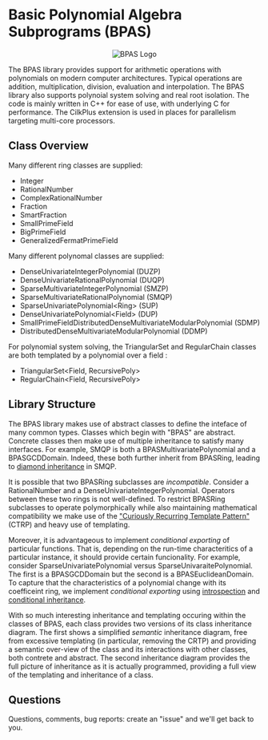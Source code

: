 Basic Polynomial Algebra Subprograms (BPAS)
===========================================

<p align="center"> 
<img src="http://www.bpaslib.org/bpas.png" alt="BPAS Logo">
</p>

The BPAS library provides support for arithmetic operations with polynomials
on modern computer architectures. Typical operations are
addition, multiplication, division, evaluation and interpolation.
The BPAS library also supports polynoial system solving
and real root isolation. The code is mainly written in C++
for ease of use, with underlying C for performance. The CilkPlus
extension is used in places for parallelism targeting multi-core processors.

Class Overview
--------------

Many different ring classes are supplied:
 - Integer
 - RationalNumber
 - ComplexRationalNumber
 - Fraction
 - SmartFraction
 - SmallPrimeField
 - BigPrimeField
 - GeneralizedFermatPrimeField

Many different polynomal classes are supplied:
 - DenseUnivariateIntegerPolynomial (DUZP)
 - DenseUnivariateRationalPolynomial (DUQP)
 - SparseMultivariateIntegerPolynomial (SMZP)
 - SparseMultivariateRationalPolynomial (SMQP)
 - SparseUnivariatePolynomial&lt;Ring&gt; (SUP)
 - DenseUnivariatePolynomial&lt;Field&gt; (DUP)
 - SmallPrimeFieldDistributedDenseMultivariateModularPolynomial (SDMP)
 - DistributedDenseMultivariateModularPolynomial (DDMP) 

For polynomial system solving, the TriangularSet and RegularChain classes are both templated
by a polynomial over a field :
 - TriangularSet&lt;Field, RecursivePoly&gt;
 - RegularChain&lt;Field, RecursivePoly&gt;



Library Structure
-----------------

The BPAS library makes use of abstract classes to define the inteface of many
common types. Classes which begin with "BPAS" are abstract. Concrete classes
then make use of multiple inheritance to satisfy many interfaces. 
For example, SMQP is both a BPASMultivariatePolynomial and a BPASGCDDomain. 
Indeed, these both further inherit from BPASRing, leading to [diamond inheritance](https://en.wikipedia.org/wiki/Multiple_inheritance#The_diamond_problem)
in SMQP.

It is possible that two BPASRing subclasses are *incompatible*. Consider
a RationalNumber and a DenseUnivariateIntegerPolynomial. Operators between these two rings 
is not well-defined. To restrict BPASRing subclasses to operate
polymorphically while also maintaining mathematical compatibility we make use 
of the ["Curiously Recurring Template Pattern"](https://en.wikipedia.org/wiki/Curiously_recurring_template_pattern) (CTRP) and heavy use of templating. 

Moreover, it is advantageous to implement *conditional exporting* of particular functions.
That is, depending on the run-time characteritics of a particular instance, it should
provide certain funcionality. For example, consider SparseUnivariatePolynomial<Integer>
versus SparseUnivaraitePolynomial<RationalNumber>. The first is a BPASGCDDomain but the 
second is a BPASEuclideanDomain. To capture that the characteristics of a polynomial
change with its coefficeint ring, we implement *conditional exporting* using 
[introspection](https://en.cppreference.com/w/cpp/types/is_base_of) and 
[conditional inheritance](https://en.cppreference.com/w/cpp/types/conditional). 

With so much interesting inheritance and templating occuring within the classes
of BPAS, each class provides two versions of its class inheritance diagram. 
The first shows a simplified *semantic* inheritance diagram, free from excessive templating
(in particular, removing the CRTP) and providing a semantic over-view of the class
and its interactions with 
other classes, both contrete and abstract. The second inheritance diagram
provides the full picture of inheritance as it is actually programmed, providing
a full view of the templating and inheritance of a class.



Questions
---------
Questions, comments, bug reports: create an "issue" and we'll get back to you.
